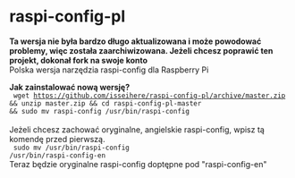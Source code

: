 # raspi-config-pl
<strong>Ta wersja nie była bardzo długo aktualizowana i może powodować problemy, więc została zaarchiwizowana. Jeżeli chcesz poprawić ten projekt, dokonał fork na swoje konto</strong><br>
Polska wersja narzędzia raspi-config dla Raspberry Pi

<b>Jak zainstalować nową wersję?<br></b>
<code>
wget https://github.com/isseihere/raspi-config-pl/archive/master.zip && unzip master.zip && cd raspi-config-pl-master && sudo mv raspi-config /usr/bin/raspi-config
</code><br>
<br>
Jeżeli chcesz zachować oryginalne, angielskie raspi-config, wpisz tą komendę przed pierwszą.<br>
<code>
sudo mv /usr/bin/raspi-config /usr/bin/raspi-config-en
</code><br>
Teraz będzie oryginalne raspi-config doptępne pod "raspi-config-en"
